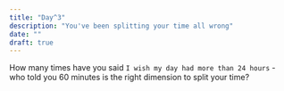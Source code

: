 ```yaml
---
title: "Day^3"
description: "You've been splitting your time all wrong"
date: ""
draft: true
---
```

How many times have you said `I wish my day had more than 24 hours` - who told you 60 minutes is the right dimension to split your time?